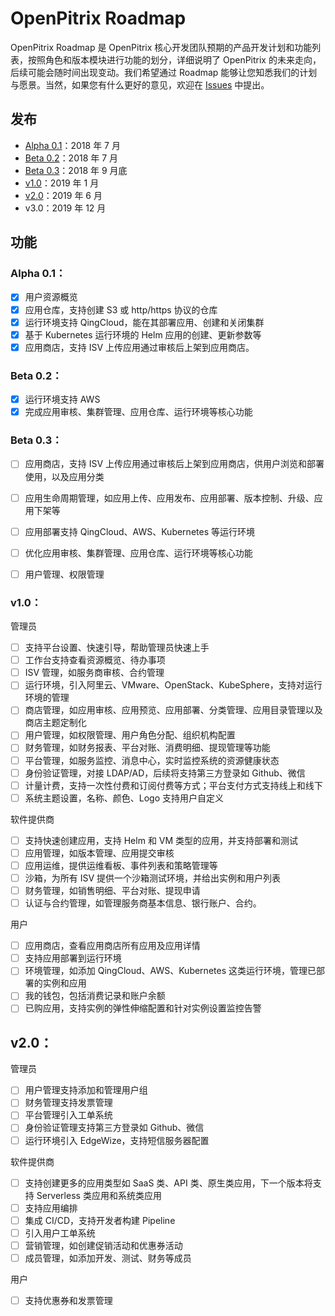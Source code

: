 # OpenPitrix Roadmap

OpenPitrix Roadmap 是 OpenPitrix 核心开发团队预期的产品开发计划和功能列表，按照角色和版本模块进行功能的划分，详细说明了 OpenPitrix 的未来走向，后续可能会随时间出现变动。我们希望通过 Roadmap 能够让您知悉我们的计划与愿景。当然，如果您有什么更好的意见，欢迎在 [Issues](https://github.com/openpitrix/openpitrix/issues) 中提出。

## 发布

- [Alpha 0.1](https://github.com/FeynmanZhou/openpitrix/blob/master/docs/Roadmap-zh.md#alpha-01)：2018 年 7 月
- [Beta 0.2](https://github.com/FeynmanZhou/openpitrix/blob/master/docs/Roadmap-zh.md#beta-02)：2018 年 7 月
- [Beta 0.3](https://github.com/FeynmanZhou/openpitrix/blob/master/docs/Roadmap-zh.md#beta-03)：2018 年 9 月底
- [v1.0](https://github.com/FeynmanZhou/openpitrix/blob/master/docs/Roadmap-zh.md#v10)：2019 年 1 月
- [v2.0](https://github.com/FeynmanZhou/openpitrix/blob/master/docs/Roadmap-zh.md#v20)：2019 年 6 月
- v3.0：2019 年 12 月

## 功能

### Alpha 0.1：

- [x] 用户资源概览
- [x] 应用仓库，支持创建 S3 或 http/https 协议的仓库
- [x] 运行环境支持 QingCloud，能在其部署应用、创建和关闭集群
- [x] 基于 Kubernetes 运行环境的 Helm 应用的创建、更新参数等
- [x] 应用商店，支持 ISV 上传应用通过审核后上架到应用商店。

### Beta 0.2：

- [x] 运行环境支持 AWS
- [x] 完成应用审核、集群管理、应用仓库、运行环境等核心功能

### Beta 0.3：
- [ ] 应用商店，支持 ISV 上传应用通过审核后上架到应用商店，供用户浏览和部署使用，以及应用分类
- [ ] 应用生命周期管理，如应用上传、应用发布、应用部署、版本控制、升级、应用下架等
- [ ] 应用部署支持 QingCloud、AWS、Kubernetes 等运行环境
- [ ] 优化应用审核、集群管理、应用仓库、运行环境等核心功能
- [ ] 用户管理、权限管理


### v1.0：

管理员

- [ ] 支持平台设置、快速引导，帮助管理员快速上手
- [ ] 工作台支持查看资源概览、待办事项
- [ ] ISV 管理，如服务商审核、合约管理
- [ ] 运行环境，引入阿里云、VMware、OpenStack、KubeSphere，支持对运行环境的管理
- [ ] 商店管理，如应用审核、应用预览、应用部署、分类管理、应用目录管理以及商店主题定制化
- [ ] 用户管理，如权限管理、用户角色分配、组织机构配置
- [ ] 财务管理，如财务报表、平台对账、消费明细、提现管理等功能
- [ ] 平台管理，如服务监控、消息中心，实时监控系统的资源健康状态
- [ ] 身份验证管理，对接 LDAP/AD，后续将支持第三方登录如 Github、微信
- [ ] 计量计费，支持一次性付费和订阅付费等方式；平台支付方式支持线上和线下
- [ ] 系统主题设置，名称、颜色、Logo 支持用户自定义

软件提供商

- [ ] 支持快速创建应用，支持 Helm 和 VM 类型的应用，并支持部署和测试
- [ ] 应用管理，如版本管理、应用提交审核
- [ ] 应用运维，提供运维看板、事件列表和策略管理等
- [ ] 沙箱，为所有 ISV 提供一个沙箱测试环境，并给出实例和用户列表
- [ ] 财务管理，如销售明细、平台对账、提现申请
- [ ] 认证与合约管理，如管理服务商基本信息、银行账户、合约。

用户

- [ ] 应用商店，查看应用商店所有应用及应用详情
- [ ] 支持应用部署到运行环境
- [ ] 环境管理，如添加 QingCloud、AWS、Kubernetes 这类运行环境，管理已部署的实例和应用
- [ ] 我的钱包，包括消费记录和账户余额
- [ ] 已购应用，支持实例的弹性伸缩配置和针对实例设置监控告警

## v2.0：

管理员

- [ ] 用户管理支持添加和管理用户组
- [ ] 财务管理支持发票管理
- [ ] 平台管理引入工单系统
- [ ] 身份验证管理支持第三方登录如 Github、微信
- [ ] 运行环境引入 EdgeWize，支持短信服务器配置

软件提供商

- [ ] 支持创建更多的应用类型如 SaaS 类、API 类、原生类应用，下一个版本将支持 Serverless 类应用和系统类应用
- [ ] 支持应用编排
- [ ] 集成 CI/CD，支持开发者构建 Pipeline
- [ ] 引入用户工单系统
- [ ] 营销管理，如创建促销活动和优惠券活动
- [ ] 成员管理，如添加开发、测试、财务等成员

用户

- [ ] 支持优惠券和发票管理

